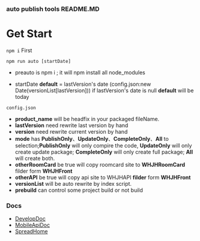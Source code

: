 ### auto publish tools README.MD

# Get Start
` npm i ` First

` npm run auto [startDate] `

- preauto is npm i ; it will npm install all node_modules

- startDate **default** = lastVersion's date (config.json:new Date(versionList[lastVersion]))  if lastVersion's date is null **default** will be today

`config.json `

- **product_name** will be headfix in your packaged fileName.
- **lastVersion** need rewrite last version by hand
- **version** need rewrite current version by hand
- **mode** has **PublishOnly**、**UpdateOnly**、**CompleteOnly**、**All** to selection;**PublishOnly** will only compire the code, **UpdateOnly** will only create update package; **CompleteOnly** will only create full package; **All** will create both.
- **otherRoomCard** be true will copy roomcard site to **WHJHRoomCard** filder form **WHJHFront**
- **otherAPI** be true will copy api site to WHJHAPI **filder** form **WHJHFront**
- **versionList** will be auto rewrite by index script.
- **prebuild** can control some project build or not build

### Docs

- [DevelopDoc](./Docs/Develop.MD "DevelopDoc")
- [MobileApiDoc](./Docs/Mobile.MD "MobileApiDoc")
- [SpreadHome](./Docs/SpreadHome.MD "SpreadHome")

